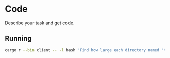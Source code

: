 # Code

Describe your task and get code.

## Running

```bash
cargo r --bin client -- -l bash 'Find how large each directory named "target" is that is found in any subdirectory of my home directory'
```